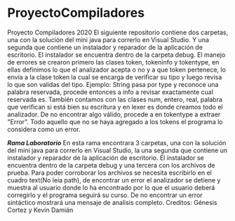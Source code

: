 # ProyectoCompiladores
Proyecto Compiladores 2020
El siguiente repositorio contiene dos carpetas, una con la solución del mini java para correrlo en Visual Studio. Y una segunda que contiene un instalador
y reparador de la aplicación de escritorio. El instalador se encuentra dentro de la carpeta debug. 
El manejo de errores se crearon primero las clases token, tokeninfo y tokentype, en ellas definimos lo que el analizador acepta o no y a que token pertenece,
lo envía a la clase token la cual se encarga de verificar su tipo y luego revisa lo que son validas del tipo. Ejemplo: String pasa por type y reconoce una palabra reservada, 
procede entonces a info a revisar exactamente cual reservada es. También contamos con las clases num, entero, real, palabra que verifican si está bien su escritura y en lexer 
es donde creamos todo el analizador. De no encontrar algo válido, procede a en tokentype a extraer "Error". Todo aquello que no se haya agregado a los tokens el programa lo 
considera como un error.

*****Rama Laboratorio*****
En esta rama encontrara 3 carpetas, una con la solución del mini java para correrlo en Visual Studio, la una segunda que contiene un instalador
y reparador de la aplicación de escritorio. El instalador se encuentra dentro de la carpeta debug y una tercera con los archivos de prueba. Para poder corroborar los archivos
se necesita escribirlo en el cuadro text(No leia path), de encontrar un error el analizador se detiene y muestra al usuario donde lo ha encontrado por lo que el usuario
deberá corregirlo y el programa seguirá su curso. De no encontrar un error sintáctico mostrará una mensaje de analisis completo.
Creditos:
Génesis Cortez y Kevin Damián
